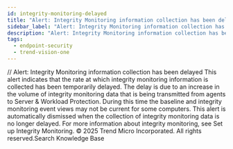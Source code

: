 ```yaml
---
id: integrity-monitoring-delayed
title: "Alert: Integrity Monitoring information collection has been delayed"
sidebar_label: "Alert: Integrity Monitoring information collection has been delayed"
description: "Alert: Integrity Monitoring information collection has been delayed"
tags:
  - endpoint-security
  - trend-vision-one
---
```


/*<![CDATA[*/ $('#title').html($('meta[name=map-description]').attr('content')); /*]]>*/ Alert: Integrity Monitoring information collection has been delayed This alert indicates that the rate at which integrity monitoring information is collected has been temporarily delayed. The delay is due to an increase in the volume of integrity monitoring data that is being transmitted from agents to Server & Workload Protection. During this time the baseline and integrity monitoring event views may not be current for some computers. This alert is automatically dismissed when the collection of integrity monitoring data is no longer delayed. For more information about integrity monitoring, see Set up Integrity Monitoring. © 2025 Trend Micro Incorporated. All rights reserved.Search Knowledge Base